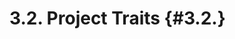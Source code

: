 3.2. Project Traits                                                                                              {#3.2.}
========================================================================================================================
